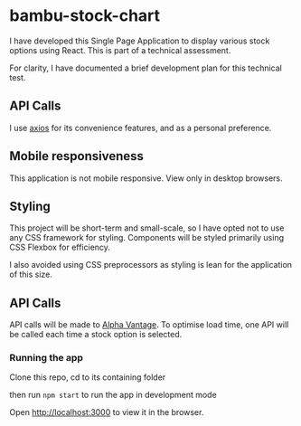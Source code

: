 # bambu-stock-chart

I have developed this Single Page Application to display various stock options using React. This is part of a technical assessment.

For clarity, I have documented a brief development plan for this technical test.

## API Calls

I use [axios](https://github.com/axios/axios) for its convenience features, and as a personal preference.

## Mobile responsiveness

This application is not mobile responsive. View only in desktop browsers.

## Styling

This project will be short-term and small-scale, so I have opted not to use any CSS framework for styling. Components will be styled primarily using CSS Flexbox for efficiency.

I also avoided using CSS preprocessors as styling is lean for the application of this size.

## API Calls

API calls will be made to [Alpha Vantage](https://www.alphavantage.co/). To optimise load time, one API will be called each time a stock option is selected.

### Running the app

Clone this repo, cd to its containing folder<br>

then run `npm start` to run the app in development mode<br>

Open [http://localhost:3000](http://localhost:3000) to view it in the browser.
